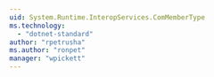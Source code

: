 ```yaml
---
uid: System.Runtime.InteropServices.ComMemberType
ms.technology: 
  - "dotnet-standard"
author: "rpetrusha"
ms.author: "ronpet"
manager: "wpickett"
---
```


